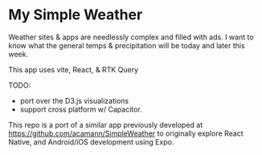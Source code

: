 # My Simple Weather

Weather sites & apps are needlessly complex and filled with ads. I want to know what the general temps & precipitation will be today and later this week.

This app uses vite, React, & RTK Query

TODO:

- port over the D3.js visualizations
- support cross platform w/ Capacitor.

This repo is a port of a similar app previously developed at https://github.com/acamann/SimpleWeather to originally explore React Native, and Android/iOS development using Expo.
